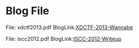 Blog File
===========

File: xdctf2013.pdf  BlogLink:[XDCTF-2013-Wannabe](http://le4f.net/post/writeup/-ctf-xdctf2013-qual-writeup)

File: iscc2012.pdf  BlogLink:[ISCC-2012-Writeup](http://le4f.net/post/writeup/-ctf-iscc2012-qual-writeup)
